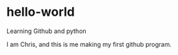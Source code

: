 # hello-world
Learning Github and python

I am Chris, and this is me making my first github program.
